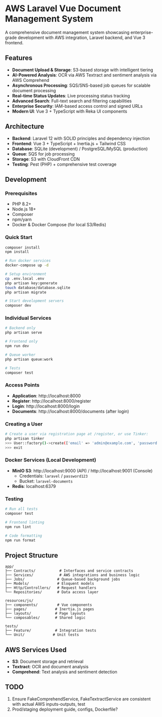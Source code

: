 # AWS Laravel Vue Document Management System

A comprehensive document management system showcasing enterprise-grade development with AWS integration, Laravel backend, and Vue 3 frontend.

## Features

- **Document Upload & Storage**: S3-based storage with intelligent tiering
- **AI-Powered Analysis**: OCR via AWS Textract and sentiment analysis via AWS Comprehend  
- **Asynchronous Processing**: SQS/SNS-based job queues for scalable document processing
- **Real-time Status Updates**: Live processing status tracking
- **Advanced Search**: Full-text search and filtering capabilities
- **Enterprise Security**: IAM-based access control and signed URLs
- **Modern UI**: Vue 3 + TypeScript with Reka UI components

## Architecture

- **Backend**: Laravel 12 with SOLID principles and dependency injection
- **Frontend**: Vue 3 + TypeScript + Inertia.js + Tailwind CSS
- **Database**: SQLite (development) / PostgreSQL/MySQL (production)
- **Queue**: SQS for job processing
- **Storage**: S3 with CloudFront CDN
- **Testing**: Pest (PHP) + comprehensive test coverage

## Development

### Prerequisites
- PHP 8.2+
- Node.js 18+
- Composer
- npm/yarn
- Docker & Docker Compose (for local S3/Redis)

### Quick Start
```bash
composer install
npm install

# Run docker services
docker-compose up -d

# Setup environment
cp .env.local .env
php artisan key:generate
touch database/database.sqlite
php artisan migrate

# Start development servers
composer dev
```

### Individual Services
```bash
# Backend only
php artisan serve

# Frontend only  
npm run dev

# Queue worker
php artisan queue:work

# Tests
composer test
```

### Access Points
- **Application**: http://localhost:8000
- **Register**: http://localhost:8000/register
- **Login**: http://localhost:8000/login
- **Documents**: http://localhost:8000/documents (after login)

### Creating a User
```bash
# Create a user via registration page at /register, or use Tinker:
php artisan tinker
>>> User::factory()->create(['email' => 'admin@example.com', 'password' => Hash::make('password')])
>>> exit
```

### Docker Services (Local Development)
- **MinIO S3**: http://localhost:9000 (API) / http://localhost:9001 (Console)
  - Credentials: `laravel` / `password123`
  - Bucket: `laravel-documents`
- **Redis**: localhost:6379

### Testing
```bash
# Run all tests
composer test

# Frontend linting
npm run lint

# Code formatting
npm run format
```

## Project Structure

```
app/
├── Contracts/           # Interfaces and service contracts
├── Services/            # AWS integrations and business logic
├── Jobs/               # Queue-based background jobs
├── Models/             # Eloquent models
├── Http/Controllers/   # Request handlers
└── Repositories/       # Data access layer

resources/js/
├── components/         # Vue components
├── pages/             # Inertia.js pages
├── layouts/           # Page layouts
└── composables/       # Shared logic

tests/
├── Feature/           # Integration tests
└── Unit/             # Unit tests
```

## AWS Services Used

- **S3**: Document storage and retrieval
- **Textract**: OCR and document analysis
- **Comprehend**: Text analysis and sentiment detection

## TODO

1. Ensure FakeComprehendService, FakeTextractService are consistent with actual AWS inputs-outputs, test
2. Prod/staging deployment guide, configs, Dockerfile?
